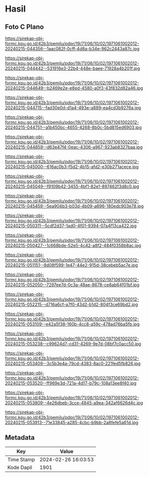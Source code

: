 # Hasil

## Foto C Plano

https://sirekap-obj-formc.kpu.go.id/42b3/pemilu/pdpr/19/71/06/10/02/1971061002012-20240215-044356--1aac082f-0cff-4d8a-b34e-962c2443a87c.jpg

https://sirekap-obj-formc.kpu.go.id/42b3/pemilu/pdpr/19/71/06/10/02/1971061002012-20240215-044442--531916e3-22b4-448e-baee-71928a4b201f.jpg

https://sirekap-obj-formc.kpu.go.id/42b3/pemilu/pdpr/19/71/06/10/02/1971061002012-20240215-044649--b2469e2e-e8ed-4580-a0f3-43f832d82a46.jpg

https://sirekap-obj-formc.kpu.go.id/42b3/pemilu/pdpr/19/71/06/10/02/1971061002012-20240215-044715--fad30e0d-d1a4-493e-a889-ea4cd3b9276a.jpg

https://sirekap-obj-formc.kpu.go.id/42b3/pemilu/pdpr/19/71/06/10/02/1971061002012-20240215-044751--a1b450bc-4655-4268-8b0c-5bd815ed6903.jpg

https://sirekap-obj-formc.kpu.go.id/42b3/pemilu/pdpr/19/71/06/10/02/1971061002012-20240215-044859--d63e47f4-0eac-4306-a967-923ab8327baa.jpg

https://sirekap-obj-formc.kpu.go.id/42b3/pemilu/pdpr/19/71/06/10/02/1971061002012-20240215-045000--616ac0b3-f5d2-4b15-afd2-e30b271acece.jpg

https://sirekap-obj-formc.kpu.go.id/42b3/pemilu/pdpr/19/71/06/10/02/1971061002012-20240215-045049--f9109b42-3455-4bf1-82e1-897462f3d8c0.jpg

https://sirekap-obj-formc.kpu.go.id/42b3/pemilu/pdpr/19/71/06/10/02/1971061002012-20240215-045459--5ea904b3-b03d-4b09-a696-180edc903e78.jpg

https://sirekap-obj-formc.kpu.go.id/42b3/pemilu/pdpr/19/71/06/10/02/1971061002012-20240215-050311--5cdf2d37-1ad0-4f01-9394-07a4f13ca422.jpg

https://sirekap-obj-formc.kpu.go.id/42b3/pemilu/pdpr/19/71/06/10/02/1971061002012-20240215-050427--1c668bde-52e5-4c42-a8f2-484f0358b8ac.jpg

https://sirekap-obj-formc.kpu.go.id/42b3/pemilu/pdpr/19/71/06/10/02/1971061002012-20240215-051151--8d08f599-1e47-44e2-915d-38cebeb5ac7e.jpg

https://sirekap-obj-formc.kpu.go.id/42b3/pemilu/pdpr/19/71/06/10/02/1971061002012-20240215-052050--7297ee7d-0c3a-48ae-8678-ce8ab64f01bf.jpg

https://sirekap-obj-formc.kpu.go.id/42b3/pemilu/pdpr/19/71/06/10/02/1971061002012-20240215-052215--d716a6cf-a7f0-43d2-b1d2-804f3ce69bd2.jpg

https://sirekap-obj-formc.kpu.go.id/42b3/pemilu/pdpr/19/71/06/10/02/1971061002012-20240215-053109--e42a5f38-160b-4cc8-a59c-478ad76ba5fb.jpg

https://sirekap-obj-formc.kpu.go.id/42b3/pemilu/pdpr/19/71/06/10/02/1971061002012-20240215-053238--c99624d7-cd31-4269-9e7d-08bf7c0acc50.jpg

https://sirekap-obj-formc.kpu.go.id/42b3/pemilu/pdpr/19/71/06/10/02/1971061002012-20240215-053409--3c5b3e4a-79cd-4383-8ac0-221fed5fb826.jpg

https://sirekap-obj-formc.kpu.go.id/42b3/pemilu/pdpr/19/71/06/10/02/1971061002012-20240215-053520--ff969e3d-721a-4d17-b79c-108a13ee8f40.jpg

https://sirekap-obj-formc.kpu.go.id/42b3/pemilu/pdpr/19/71/06/10/02/1971061002012-20240215-053809--4e26dbeb-3cce-4845-a9ea-342af6626d4c.jpg

https://sirekap-obj-formc.kpu.go.id/42b3/pemilu/pdpr/19/71/06/10/02/1971061002012-20240215-053913--71e33845-a285-4cbc-b9bb-2a8fefe5a61d.jpg


## Metadata

| Key        | Value               |
| ---------- | ------------------- |
| Time Stamp | 2024-02-26 16:03:53 |
| Kode Dapil | 1901                |



